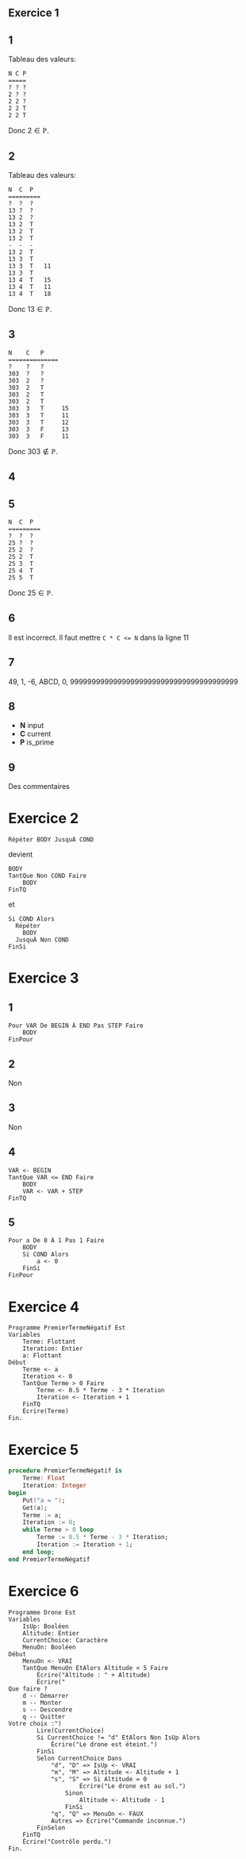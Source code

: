 ## Exercice 1

## 1
Tableau des valeurs:

```
N C P
=====
? ? ?
2 ? ?
2 2 ?
2 2 T
2 2 T
```

Donc $2 \in \mathbb{P}$.

## 2
Tableau des valeurs:

```
N  C  P
=========
?  ?  ?
13 ?  ?
13 2  ?
13 2  T
13 2  T
13 2  T
-  -  -
13 2  T
13 3  T
13 3  T   11
13 3  T
13 4  T   15
13 4  T   11
13 4  T   18
```

Donc $13 \in \mathbb{P}$.

## 3
```
N    C   P 
==============
?    ?   ?
303  ?   ?
303  2   ?
303  2   T
303  2   T
303  2   T
303  3   T     15
303  3   T     11
303  3   T     12
303  3   F     13
303  3   F     11
```

Donc $303 \not\in \mathbb{P}$.

## 4

## 5

```
N  C  P
=========
?  ?  ?
25 ?  ?
25 2  ?
25 2  T
25 3  T
25 4  T
25 5  T
```

Donc $25 \in \mathbb{P}$.

## 6
Il est incorrect. Il faut mettre `C * C <= N` dans la ligne 11

## 7
49, 1, -6, ABCD, 0, 999999999999999999999999999999999999999

## 8
- **N** input
- **C** current
- **P** is_prime

## 9
Des commentaires

# Exercice 2
```
Répéter BODY JusquÀ COND 
```

devient

```
BODY
TantQue Non COND Faire
    BODY
FinTQ
```

et 

```
Si COND Alors
  Répéter
    BODY
  JusquÀ Non COND
FinSi
```

# Exercice 3
## 1

```
Pour VAR De BEGIN À END Pas STEP Faire
    BODY
FinPour
```

## 2
Non

## 3
Non

## 4
```
VAR <- BEGIN
TantQue VAR <= END Faire
	BODY
	VAR <- VAR + STEP
FinTQ
```

## 5
```
Pour a De 0 À 1 Pas 1 Faire
    BODY
    Si COND Alors
        a <- 0
    FinSi
FinPour
```

# Exercice 4
```
Programme PremierTermeNégatif Est
Variables
	Terme: Flottant
	Iteration: Entier
	a: Flottant
Début
	Terme <- a
	Iteration <- 0
	TantQue Terme > 0 Faire
		Terme <- 0.5 * Terme - 3 * Iteration
		Iteration <- Iteration + 1
	FinTQ
	Écrire(Terme)
Fin.
```

# Exercice 5
```ada
procedure PremierTermeNégatif is
	Terme: Float
	Iteration: Integer
begin
	Put("a = ");
	Get(a);
	Terme := a;
	Iteration := 0;
	while Terme > 0 loop
		Terme := 0.5 * Terme - 3 * Iteration;
		Iteration := Iteration + 1;
	end loop;
end PremierTermeNégatif
```

# Exercice 6
```
Programme Drone Est
Variables
	IsUp: Booléen
	Altitude: Entier
	CurrentChoice: Caractère
	MenuOn: Booléen
Début
	MenuOn <- VRAI
	TantQue MenuOn EtAlors Altitude < 5 Faire
		Écrire("Altitude : " + Altitude)
		Écrire("
Que faire ?
	d -- Démarrer
	m -- Monter
	s -- Descendre
	q -- Quitter
Votre choix :")
		Lire(CurrentChoice)
		Si CurrentChoice != "d" EtAlors Non IsUp Alors
			Écrire("Le drone est éteint.")
		FinSi
		Selon CurrentChoice Dans
			"d", "D" => IsUp <- VRAI
			"m", "M" => Altitude <- Altitude + 1
			"s", "S" => Si Altitude = 0
					Écrire("Le drone est au sol.")
				Sinon
					Altitude <- Altitude - 1
				FinSi
			"q", "Q" => MenuOn <- FAUX
			Autres => Écrire("Commande inconnue.")
		FinSelon
	FinTQ
	Écrire("Contrôle perdu.")
Fin.
```